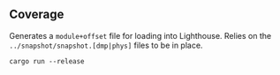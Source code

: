 ## Coverage

Generates a `module+offset` file for loading into Lighthouse. Relies on the `../snapshot/snapshot.[dmp|phys]` files to be in place.

```
cargo run --release
```
